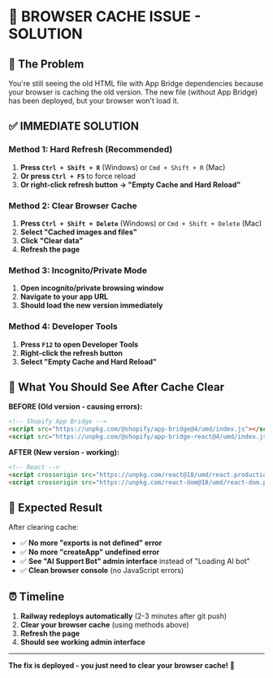 # 🔄 **BROWSER CACHE ISSUE - SOLUTION**

## 🚨 **The Problem**
You're still seeing the old HTML file with App Bridge dependencies because your browser is caching the old version. The new file (without App Bridge) has been deployed, but your browser won't load it.

## ✅ **IMMEDIATE SOLUTION**

### **Method 1: Hard Refresh (Recommended)**
1. **Press `Ctrl + Shift + R`** (Windows) or `Cmd + Shift + R` (Mac)
2. **Or press `Ctrl + F5`** to force reload
3. **Or right-click refresh button → "Empty Cache and Hard Reload"**

### **Method 2: Clear Browser Cache**
1. **Press `Ctrl + Shift + Delete`** (Windows) or `Cmd + Shift + Delete` (Mac)
2. **Select "Cached images and files"**
3. **Click "Clear data"**
4. **Refresh the page**

### **Method 3: Incognito/Private Mode**
1. **Open incognito/private browsing window**
2. **Navigate to your app URL**
3. **Should load the new version immediately**

### **Method 4: Developer Tools**
1. **Press `F12` to open Developer Tools**
2. **Right-click the refresh button**
3. **Select "Empty Cache and Hard Reload"**

## 🎯 **What You Should See After Cache Clear**

**BEFORE (Old version - causing errors):**
```html
<!-- Shopify App Bridge -->
<script src="https://unpkg.com/@shopify/app-bridge@4/umd/index.js"></script>
<script src="https://unpkg.com/@shopify/app-bridge-react@4/umd/index.js"></script>
```

**AFTER (New version - working):**
```html
<!-- React -->
<script crossorigin src="https://unpkg.com/react@18/umd/react.production.min.js"></script>
<script crossorigin src="https://unpkg.com/react-dom@18/umd/react-dom.production.min.js"></script>
```

## 🚀 **Expected Result**

After clearing cache:
- ✅ **No more "exports is not defined" error**
- ✅ **No more "createApp" undefined error**
- ✅ **See "AI Support Bot" admin interface** instead of "Loading AI bot"
- ✅ **Clean browser console** (no JavaScript errors)

## ⏰ **Timeline**

1. **Railway redeploys automatically** (2-3 minutes after git push)
2. **Clear your browser cache** (using methods above)
3. **Refresh the page**
4. **Should see working admin interface**

---

**The fix is deployed - you just need to clear your browser cache! 🎉**

